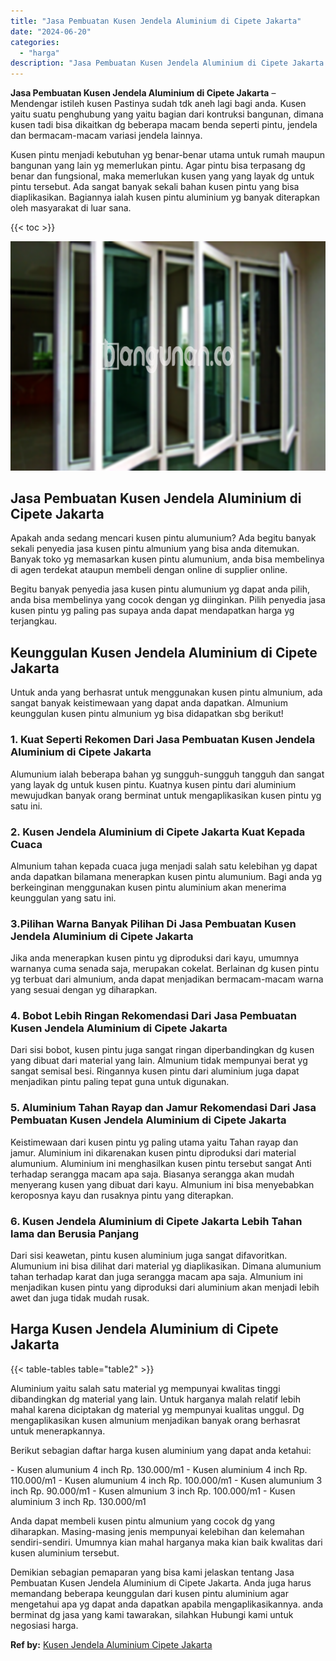 ```yaml
---
title: "Jasa Pembuatan Kusen Jendela Aluminium di Cipete Jakarta"
date: "2024-06-20"
categories: 
  - "harga"
description: "Jasa Pembuatan Kusen Jendela Aluminium di Cipete Jakarta. Demikian sebagian pemaparan yang bisa kami jelaskan tentang Jasa Pembuatan Kusen Jendela Aluminium..."
---
```


**Jasa Pembuatan Kusen Jendela Aluminium di Cipete Jakarta** – Mendengar istileh kusen Pastinya sudah tdk aneh lagi bagi anda. Kusen yaitu suatu penghubung yang yaitu bagian dari kontruksi bangunan, dimana kusen tadi bisa dikaitkan dg beberapa macam benda seperti pintu, jendela dan bermacam-macam variasi jendela lainnya.

Kusen pintu menjadi kebutuhan yg benar-benar utama untuk rumah maupun bangunan yang lain yg memerlukan pintu. Agar pintu bisa terpasang dg benar dan fungsional, maka memerlukan kusen yang yang layak dg untuk pintu tersebut. Ada sangat banyak sekali bahan kusen pintu yang bisa diaplikasikan. Bagiannya ialah kusen pintu aluminium yg banyak diterapkan oleh masyarakat di luar sana.

{{< toc >}}

![Jasa Pembuatan Kusen Jendela Aluminium di Cipete Jakarta](/images/harga-kusen-jendela-alumunium-42.png)

## Jasa Pembuatan Kusen Jendela Aluminium di Cipete Jakarta

Apakah anda sedang mencari kusen pintu alumunium? Ada begitu banyak sekali penyedia jasa kusen pintu almunium yang bisa anda ditemukan. Banyak toko yg memasarkan kusen pintu alumunium, anda bisa membelinya di agen terdekat ataupun membeli dengan online di supplier online.

Begitu banyak penyedia jasa kusen pintu alumunium yg dapat anda pilih, anda bisa membelinya yang cocok dengan yg diinginkan. Pilih penyedia jasa kusen pintu yg paling pas supaya anda dapat mendapatkan harga yg terjangkau.

## Keunggulan Kusen Jendela Aluminium di Cipete Jakarta

Untuk anda yang berhasrat untuk menggunakan kusen pintu almunium, ada sangat banyak keistimewaan yang dapat anda dapatkan. Almunium keunggulan kusen pintu almunium yg bisa didapatkan sbg berikut!

### 1\. Kuat Seperti Rekomen Dari Jasa Pembuatan Kusen Jendela Aluminium di Cipete Jakarta

Alumunium ialah beberapa bahan yg sungguh-sungguh tangguh dan sangat yang layak dg untuk kusen pintu. Kuatnya kusen pintu dari aluminium mewujudkan banyak orang berminat untuk mengaplikasikan kusen pintu yg satu ini.

### 2\. Kusen Jendela Aluminium di Cipete Jakarta Kuat Kepada Cuaca

Almunium tahan kepada cuaca juga menjadi salah satu kelebihan yg dapat anda dapatkan bilamana menerapkan kusen pintu alumunium. Bagi anda yg berkeinginan menggunakan kusen pintu aluminium akan menerima keunggulan yang satu ini.

### 3.Pilihan Warna Banyak Pilihan Di Jasa Pembuatan Kusen Jendela Aluminium di Cipete Jakarta

Jika anda menerapkan kusen pintu yg diproduksi dari kayu, umumnya warnanya cuma senada saja, merupakan cokelat. Berlainan dg kusen pintu yg terbuat dari almunium, anda dapat menjadikan bermacam-macam warna yang sesuai dengan yg diharapkan.

### 4\. Bobot Lebih Ringan Rekomendasi Dari Jasa Pembuatan Kusen Jendela Aluminium di Cipete Jakarta

Dari sisi bobot, kusen pintu juga sangat ringan diperbandingkan dg kusen yang dibuat dari material yang lain. Almunium tidak mempunyai berat yg sangat semisal besi. Ringannya kusen pintu dari aluminium juga dapat menjadikan pintu paling tepat guna untuk digunakan.

### 5\. Aluminium Tahan Rayap dan Jamur Rekomendasi Dari Jasa Pembuatan Kusen Jendela Aluminium di Cipete Jakarta

Keistimewaan dari kusen pintu yg paling utama yaitu Tahan rayap dan jamur. Aluminium ini dikarenakan kusen pintu diproduksi dari material alumunium. Aluminium ini menghasilkan kusen pintu tersebut sangat Anti terhadap serangga macam apa saja. Biasanya serangga akan mudah menyerang kusen yang dibuat dari kayu. Almunium ini bisa menyebabkan keroposnya kayu dan rusaknya pintu yang diterapkan.

### 6\. Kusen Jendela Aluminium di Cipete Jakarta Lebih Tahan lama dan Berusia Panjang

Dari sisi keawetan, pintu kusen aluminium juga sangat difavoritkan. Alumunium ini bisa dilihat dari material yg diaplikasikan. Dimana alumunium tahan terhadap karat dan juga serangga macam apa saja. Almunium ini menjadikan kusen pintu yang diproduksi dari aluminium akan menjadi lebih awet dan juga tidak mudah rusak.

## Harga Kusen Jendela Aluminium di Cipete Jakarta

{{< table-tables table="table2" >}}

Aluminium yaitu salah satu material yg mempunyai kwalitas tinggi dibandingkan dg material yang lain. Untuk harganya malah relatif lebih mahal karena diciptakan dg material yg mempunyai kualitas unggul. Dg mengaplikasikan kusen almunium menjadikan banyak orang berhasrat untuk menerapkannya.

Berikut sebagian daftar harga kusen aluminium yang dapat anda ketahui:

\- Kusen alumunium 4 inch Rp. 130.000/m1 - Kusen aluminium 4 inch Rp. 110.000/m1 - Kusen alumunium 4 inch Rp. 100.000/m1 - Kusen alumunium 3 inch Rp. 90.000/m1 - Kusen almunium 3 inch Rp. 100.000/m1 - Kusen aluminium 3 inch Rp. 130.000/m1

Anda dapat membeli kusen pintu almunium yang cocok dg yang diharapkan. Masing-masing jenis mempunyai kelebihan dan kelemahan sendiri-sendiri. Umumnya kian mahal harganya maka kian baik kwalitas dari kusen aluminium tersebut.

Demikian sebagian pemaparan yang bisa kami jelaskan tentang Jasa Pembuatan Kusen Jendela Aluminium di Cipete Jakarta. Anda juga harus memandang beberapa keunggulan dari kusen pintu aluminium agar mengetahui apa yg dapat anda dapatkan apabila mengaplikasikannya. anda berminat dg jasa yang kami tawarakan, silahkan Hubungi kami untuk negosiasi harga.

**Ref by:** [Kusen Jendela Aluminium Cipete Jakarta](https://id.wikipedia.org/wiki/Kusen)
